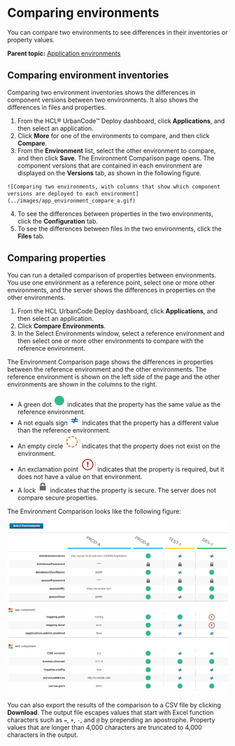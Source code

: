 # Comparing environments

You can compare two environments to see differences in their inventories or property values.

**Parent topic:** [Application environments](../topics/app_environment.md)

## Comparing environment inventories

Comparing two environment inventories shows the differences in component versions between two environments. It also shows the differences in files and properties.

1.   From the HCL® UrbanCode™ Deploy dashboard, click **Applications**, and then select an application. 
2.   Click **More** for one of the environments to compare, and then click **Compare**. 
3.   From the **Environment** list, select the other environment to compare, and then click **Save**. The Environment Comparison page opens. The component versions that are contained in each environment are displayed on the **Versions** tab, as shown in the following figure.

    ![Comparing two environments, with columns that show which component versions are deployed to each environment](../images/app_environment_compare_a.gif)

4.   To see the differences between properties in the two environments, click the **Configuration** tab. 
5.   To see the differences between files in the two environments, click the **Files** tab. 

## Comparing properties

You can run a detailed comparison of properties between environments. You use one environment as a reference point, select one or more other environments, and the server shows the differences in properties on the other environments.

1.   From the HCL UrbanCode Deploy dashboard, click **Applications**, and then select an application. 
2.   Click **Compare Environments**. 
3.   In the Select Environments window, select a reference environment and then select one or more other environments to compare with the reference environment. 

The Environment Comparison page shows the differences in properties between the reference environment and the other environments. The reference environment is shown on the left side of the page and the other environments are shown in the columns to the right.

-   A green dot ![](../images/green_dot.gif) indicates that the property has the same value as the reference environment.
-   A not equals sign ![](../images/not_equals.gif) indicates that the property has a different value than the reference environment.
-   An empty circle ![](../images/empty_circle.gif) indicates that the property does not exist on the environment.
-   An exclamation point ![](../images/exclamation_point.gif) indicates that the property is required, but it does not have a value on that environment.
-   A lock ![](../images/lock.gif) indicates that the property is secure. The server does not compare secure properties.

The Environment Comparison looks like the following figure:

![Comparing the properties in a reference environment to three reference environments](../images/app_environment_compare_b.gif)

You can also export the results of the comparison to a CSV file by clicking **Download**. The output file escapes values that start with Excel function characters such as `=`, `+`, `-`, and `@` by prepending an apostrophe. Property values that are longer than 4,000 characters are truncated to 4,000 characters in the output.

